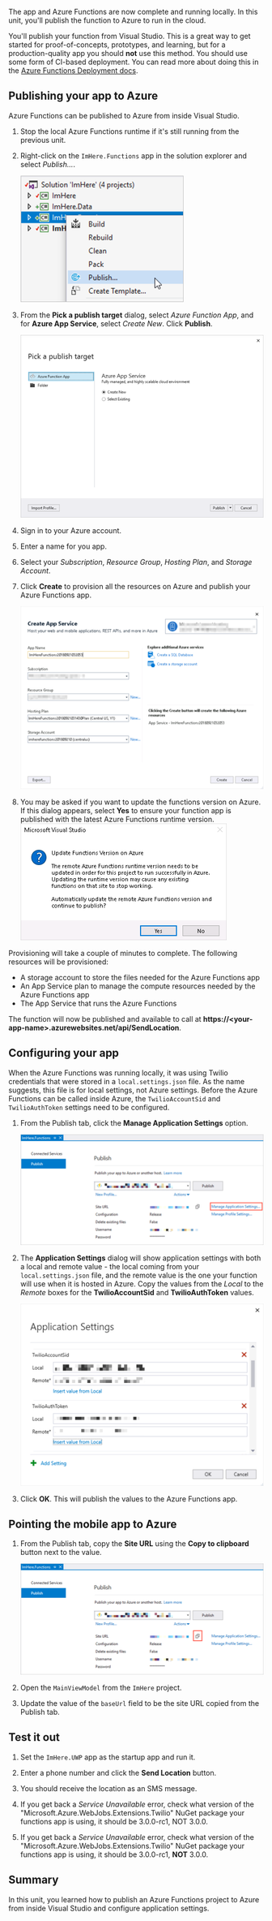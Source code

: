 The app and Azure Functions are now complete and running locally. In this unit, you'll publish the function to Azure to run in the cloud.

You'll publish your function from Visual Studio. This is a great way to get started for proof-of-concepts, prototypes, and learning, but for a production-quality app you should **not** use this method. You should use some form of CI-based deployment. You can read more about doing this in the [Azure Functions Deployment docs](/azure/azure-functions/functions-continuous-deployment?azure-portal=true).

## Publishing your app to Azure

Azure Functions can be published to Azure from inside Visual Studio.

1. Stop the local Azure Functions runtime if it's still running from the previous unit.

1. Right-click on the `ImHere.Functions` app in the solution explorer and select *Publish...*.

    ![Right-click publish on the Functions app](../media/8-right-click-publish.png)

1. From the **Pick a publish target** dialog, select *Azure Function App*, and for **Azure App Service**, select *Create New*. Click **Publish**.

    ![Creating a new Azure App Service to publish to](../media/8-pick-publish-target.png)

1. Sign in to your Azure account.

1. Enter a name for you app.

1. Select your _Subscription_, _Resource Group_, _Hosting Plan_, and _Storage Account_.

1. Click **Create** to provision all the resources on Azure and publish your Azure Functions app.

    ![Create the App Service](../media/8-create-app-service.png)

1. You may be asked if you want to update the functions version on Azure. If this dialog appears, select **Yes** to ensure your function app is published with the latest Azure Functions runtime version.
    ![The update Azure Functions dialog](../media/8-update-functions-on-azure.png)

Provisioning will take a couple of minutes to complete. The following resources will be provisioned:

- A storage account to store the files needed for the Azure Functions app
- An App Service plan to manage the compute resources needed by the Azure Functions app
- The App Service that runs the Azure Functions

The function will now be published and available to call at **https://\<your-app-name\>.azurewebsites.net/api/SendLocation**.

## Configuring your app

When the Azure Functions was running locally, it was using Twilio credentials that were stored in a `local.settings.json` file. As the name suggests, this file is for local settings, not Azure settings. Before the Azure Functions can be called inside Azure, the `TwilioAccountSid` and `TwilioAuthToken` settings need to be configured.

1. From the Publish tab, click the **Manage Application Settings** option.

    ![The Manage Application Settings option](../media/8-application-settings-option.png)

1. The **Application Settings** dialog will show application settings with both a local and remote value - the local coming from your `local.settings.json` file, and the remote value is the one your function will use when it is hosted in Azure. Copy the values from the *Local* to the *Remote* boxes for the **TwilioAccountSid** and **TwilioAuthToken** values.

    ![Setting the Twilio credentials in the application settings](../media/8-set-creds-in-app-settings.png)

1. Click **OK**. This will publish the values to the Azure Functions app.

## Pointing the mobile app to Azure

1. From the Publish tab, copy the **Site URL** using the **Copy to clipboard** button next to the value.

    ![Copy the site URL from the publish tab](../media/8-copy-site-url.png)

1. Open the `MainViewModel` from the `ImHere` project.

1. Update the value of the `baseUrl` field to be the site URL copied from the Publish tab.

## Test it out

1. Set the `ImHere.UWP` app as the startup app and run it.

1. Enter a phone number and click the **Send Location** button.

1. You should receive the location as an SMS message.

1. If you get back a *Service Unavailable* error, check what version of the "Microsoft.Azure.WebJobs.Extensions.Twilio" NuGet package your functions app is using, it should be 3.0.0-rc1, NOT 3.0.0.
1. If you get back a *Service Unavailable* error, check what version of the "Microsoft.Azure.WebJobs.Extensions.Twilio" NuGet package your functions app is using, it should be 3.0.0-rc1, **NOT** 3.0.0.

## Summary

In this unit, you learned how to publish an Azure Functions project to Azure from inside Visual Studio and configure application settings.